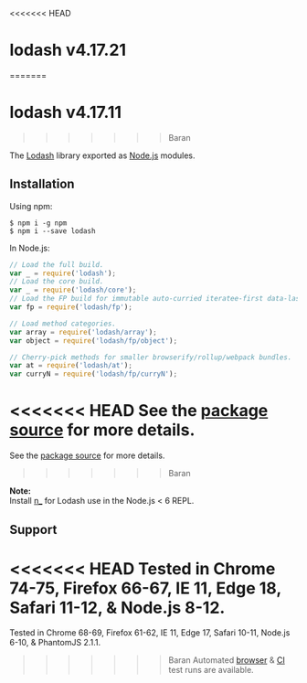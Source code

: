 <<<<<<< HEAD
# lodash v4.17.21
=======
# lodash v4.17.11
>>>>>>> Baran

The [Lodash](https://lodash.com/) library exported as [Node.js](https://nodejs.org/) modules.

## Installation

Using npm:
```shell
$ npm i -g npm
$ npm i --save lodash
```

In Node.js:
```js
// Load the full build.
var _ = require('lodash');
// Load the core build.
var _ = require('lodash/core');
// Load the FP build for immutable auto-curried iteratee-first data-last methods.
var fp = require('lodash/fp');

// Load method categories.
var array = require('lodash/array');
var object = require('lodash/fp/object');

// Cherry-pick methods for smaller browserify/rollup/webpack bundles.
var at = require('lodash/at');
var curryN = require('lodash/fp/curryN');
```

<<<<<<< HEAD
See the [package source](https://github.com/lodash/lodash/tree/4.17.21-npm) for more details.
=======
See the [package source](https://github.com/lodash/lodash/tree/4.17.11-npm) for more details.
>>>>>>> Baran

**Note:**<br>
Install [n_](https://www.npmjs.com/package/n_) for Lodash use in the Node.js < 6 REPL.

## Support

<<<<<<< HEAD
Tested in Chrome 74-75, Firefox 66-67, IE 11, Edge 18, Safari 11-12, & Node.js 8-12.<br>
=======
Tested in Chrome 68-69, Firefox 61-62, IE 11, Edge 17, Safari 10-11, Node.js 6-10, & PhantomJS 2.1.1.<br>
>>>>>>> Baran
Automated [browser](https://saucelabs.com/u/lodash) & [CI](https://travis-ci.org/lodash/lodash/) test runs are available.
